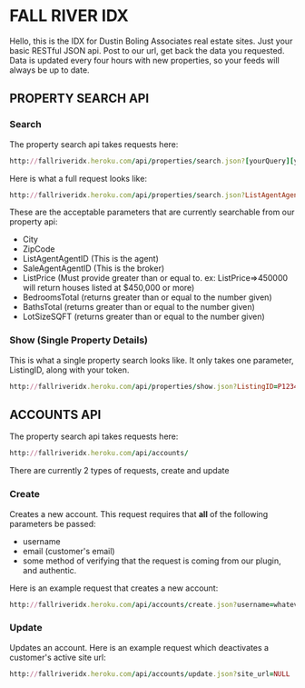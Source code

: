 # FALL RIVER IDX
Hello, this is the IDX for Dustin Boling Associates real estate sites. Just your basic RESTful JSON api. Post to our url, get back the data you requested. Data is updated every four hours with new properties, so your feeds will always be up to date.

## PROPERTY SEARCH API

### Search
The property search api takes requests here:

```ruby
http://fallriveridx.heroku.com/api/properties/search.json?[yourQuery][yourToken]
```

Here is what a full request looks like:

```ruby
http://fallriveridx.heroku.com/api/properties/search.json?ListAgentAgentID=A00000111&City=Newport%20Beach&Price=<750000&Token=yourToken
```

These are the acceptable parameters that are currently searchable from our property api:
* City
* ZipCode
* ListAgentAgentID (This is the agent)
* SaleAgentAgentID (This is the broker)
* ListPrice (Must provide greater than or equal to. ex: ListPrice=>450000 will return houses listed at $450,000 or more)
* BedroomsTotal (returns greater than or equal to the number given)
* BathsTotal (returns greater than or equal to the number given)
* LotSizeSQFT (returns greater than or equal to the number given)

### Show (Single Property Details)
This is what a single property search looks like. It only takes one parameter, ListingID, along with your token.

```ruby
http://fallriveridx.heroku.com/api/properties/show.json?ListingID=P12345678&Token=yourToken
```

## ACCOUNTS API
The property search api takes requests here:

```ruby
http://fallriveridx.heroku.com/api/accounts/
```

There are currently 2 types of requests, create and update

### Create
Creates a new account. This request requires that **all** of the following parameters be passed:
* username
* email (customer's email)
* some method of verifying that the request is coming from our plugin, and authentic.

Here is an example request that creates a new account:

```ruby
http://fallriveridx.heroku.com/api/accounts/create.json?username=whatever&email=example@foo.com
```

### Update
Updates an account. Here is an example request which deactivates a customer's active site url:

```ruby
http://fallriveridx.heroku.com/api/accounts/update.json?site_url=NULL
```
